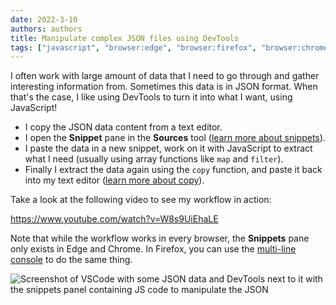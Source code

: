 ```yaml
---
date: 2022-3-10
authors: authors
title: Manipulate complex JSON files using DevTools
tags: ["javascript", "browser:edge", "browser:firefox", "browser:chrome"]
---
```

I often work with large amount of data that I need to go through and gather interesting information from. Sometimes this data is in JSON format. When that's the case, I like using DevTools to turn it into what I want, using JavaScript!

* I copy the JSON data content from a text editor.
* I open the **Snippet** pane in the **Sources** tool ([learn more about snippets](/tips/en/use-scripts-as-snippets)).
* I paste the data in a new snippet, work on it with JavaScript to extract what I need (usually using array functions like `map` and `filter`).
* Finally I extract the data again using the `copy` function, and paste it back into my text editor ([learn more about copy](/tips/en/copy-from-console)).

Take a look at the following video to see my workflow in action:

https://www.youtube.com/watch?v=W8s9UiEhaLE

Note that while the workflow works in every browser, the **Snippets** pane only exists in Edge and Chrome. In Firefox, you can use the [multi-line console](/tips/en/multi-line-console) to do the same thing.

![Screenshot of VSCode with some JSON data and DevTools next to it with the snippets panel containing JS code to manipulate the JSON](/assets/img/manipulate-complex-json.png)
